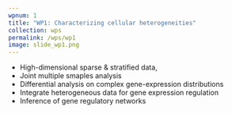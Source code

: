 ```yaml
---
wpnum: 1
title: "WP1: Characterizing cellular heterogeneities"
collection: wps
permalink: /wps/wp1
image: slide_wp1.png
---
```


- High-dimensional sparse & stratified data,
- Joint multiple smaples analysis
- Differential analysis on complex gene-expression distributions
- Integrate heterogeneous data for gene expression regulation
- Inference of gene regulatory networks



